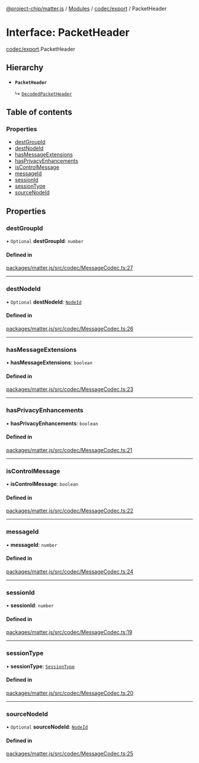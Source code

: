 [@project-chip/matter.js](../README.md) / [Modules](../modules.md) / [codec/export](../modules/codec_export.md) / PacketHeader

# Interface: PacketHeader

[codec/export](../modules/codec_export.md).PacketHeader

## Hierarchy

- **`PacketHeader`**

  ↳ [`DecodedPacketHeader`](codec_export.DecodedPacketHeader.md)

## Table of contents

### Properties

- [destGroupId](codec_export.PacketHeader.md#destgroupid)
- [destNodeId](codec_export.PacketHeader.md#destnodeid)
- [hasMessageExtensions](codec_export.PacketHeader.md#hasmessageextensions)
- [hasPrivacyEnhancements](codec_export.PacketHeader.md#hasprivacyenhancements)
- [isControlMessage](codec_export.PacketHeader.md#iscontrolmessage)
- [messageId](codec_export.PacketHeader.md#messageid)
- [sessionId](codec_export.PacketHeader.md#sessionid)
- [sessionType](codec_export.PacketHeader.md#sessiontype)
- [sourceNodeId](codec_export.PacketHeader.md#sourcenodeid)

## Properties

### destGroupId

• `Optional` **destGroupId**: `number`

#### Defined in

[packages/matter.js/src/codec/MessageCodec.ts:27](https://github.com/project-chip/matter.js/blob/c0d55745d5279e16fdfaa7d2c564daa31e19c627/packages/matter.js/src/codec/MessageCodec.ts#L27)

___

### destNodeId

• `Optional` **destNodeId**: [`NodeId`](../modules/datatype_export.md#nodeid)

#### Defined in

[packages/matter.js/src/codec/MessageCodec.ts:26](https://github.com/project-chip/matter.js/blob/c0d55745d5279e16fdfaa7d2c564daa31e19c627/packages/matter.js/src/codec/MessageCodec.ts#L26)

___

### hasMessageExtensions

• **hasMessageExtensions**: `boolean`

#### Defined in

[packages/matter.js/src/codec/MessageCodec.ts:23](https://github.com/project-chip/matter.js/blob/c0d55745d5279e16fdfaa7d2c564daa31e19c627/packages/matter.js/src/codec/MessageCodec.ts#L23)

___

### hasPrivacyEnhancements

• **hasPrivacyEnhancements**: `boolean`

#### Defined in

[packages/matter.js/src/codec/MessageCodec.ts:21](https://github.com/project-chip/matter.js/blob/c0d55745d5279e16fdfaa7d2c564daa31e19c627/packages/matter.js/src/codec/MessageCodec.ts#L21)

___

### isControlMessage

• **isControlMessage**: `boolean`

#### Defined in

[packages/matter.js/src/codec/MessageCodec.ts:22](https://github.com/project-chip/matter.js/blob/c0d55745d5279e16fdfaa7d2c564daa31e19c627/packages/matter.js/src/codec/MessageCodec.ts#L22)

___

### messageId

• **messageId**: `number`

#### Defined in

[packages/matter.js/src/codec/MessageCodec.ts:24](https://github.com/project-chip/matter.js/blob/c0d55745d5279e16fdfaa7d2c564daa31e19c627/packages/matter.js/src/codec/MessageCodec.ts#L24)

___

### sessionId

• **sessionId**: `number`

#### Defined in

[packages/matter.js/src/codec/MessageCodec.ts:19](https://github.com/project-chip/matter.js/blob/c0d55745d5279e16fdfaa7d2c564daa31e19c627/packages/matter.js/src/codec/MessageCodec.ts#L19)

___

### sessionType

• **sessionType**: [`SessionType`](../enums/codec_export.SessionType.md)

#### Defined in

[packages/matter.js/src/codec/MessageCodec.ts:20](https://github.com/project-chip/matter.js/blob/c0d55745d5279e16fdfaa7d2c564daa31e19c627/packages/matter.js/src/codec/MessageCodec.ts#L20)

___

### sourceNodeId

• `Optional` **sourceNodeId**: [`NodeId`](../modules/datatype_export.md#nodeid)

#### Defined in

[packages/matter.js/src/codec/MessageCodec.ts:25](https://github.com/project-chip/matter.js/blob/c0d55745d5279e16fdfaa7d2c564daa31e19c627/packages/matter.js/src/codec/MessageCodec.ts#L25)
